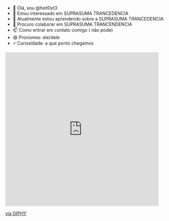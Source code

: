 - 👋 Olá, sou @heit0xt3
- 👀 Estou interessado em SUPRASUMA TRANCEDENCIA
- 🌱 Atualmente estou aprendendo sobre a SUPRASUMA TRANCEDENCIA
- 💞️ Procuro colaborar em SUPRASUMA TRANCENDENCIA
- 📫 Como entrar em contato comigo ( não pode)
- 😄 Pronomes: ele/dele
- ⚡ Curiosidade: a que ponto chegamos
<iframe src="https://giphy.com/embed/5Ijmu7ccsOxZL6H77c" width="480" height="480" style="" frameBorder="0" class="giphy-embed" allowFullScreen></iframe><p><a href="https://giphy.com/gifs/sad-sunny-omori-5Ijmu7ccsOxZL6H77c">via GIPHY</a></p>




<!---
heit0xt3/heit0xt3 is a ✨ special ✨ repository because its `README.md` (this file) appears on your GitHub profile.
You can click the Preview link to take a look at your changes.
--->
